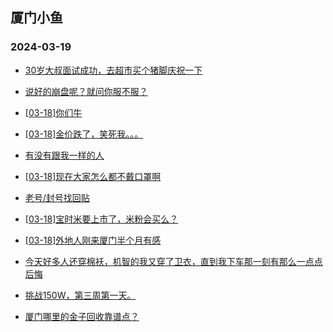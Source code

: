 ## 厦门小鱼 
### 2024-03-19

+ [30岁大叔面试成功，去超市买个猪脚庆祝一下](http://bbs.xmfish.com/read-htm-tid-18161989.html)

+ [说好的崩盘呢？就问你服不服？](http://bbs.xmfish.com/read-htm-tid-18162058.html)

+ [[03-18]你们牛](http://bbs.xmfish.com/read-htm-tid-18162005.html)

+ [[03-18]金价跌了，笑死我。。。](http://bbs.xmfish.com/read-htm-tid-18162222.html)

+ [有没有跟我一样的人](http://bbs.xmfish.com/read-htm-tid-18161976.html)

+ [[03-18]现在大家怎么都不戴口罩啊](http://bbs.xmfish.com/read-htm-tid-18162012.html)

+ [老号/封号找回贴](http://bbs.xmfish.com/read-htm-tid-18161978.html)

+ [[03-18]宝时米要上市了，米粉会买么？](http://bbs.xmfish.com/read-htm-tid-18162185.html)

+ [[03-18]外地人刚来厦门半个月有感](http://bbs.xmfish.com/read-htm-tid-18162187.html)

+ [今天好多人还穿棉袄，机智的我又穿了卫衣，直到我下车那一刻有那么一点点后悔](http://bbs.xmfish.com/read-htm-tid-18161993.html)

+ [挑战150W，第三周第一天。](http://bbs.xmfish.com/read-htm-tid-18162315.html)

+ [厦门哪里的金子回收靠谱点？](http://bbs.xmfish.com/read-htm-tid-18162113.html)

